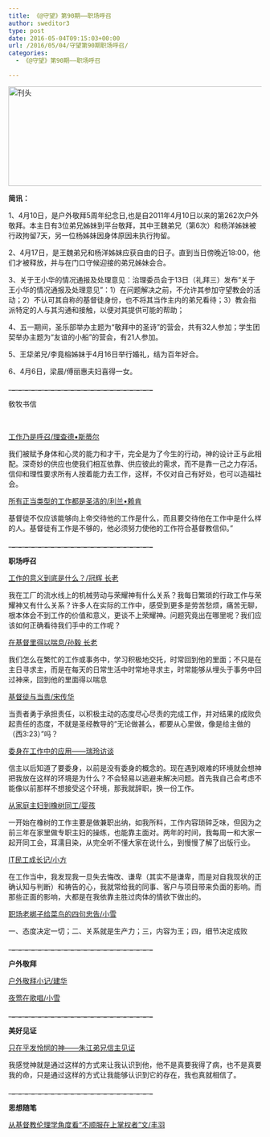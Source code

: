 ```yaml
---
title: 《@守望》第90期——职场呼召
author: sweditor3
type: post
date: 2016-05-04T09:15:03+00:00
url: /2016/05/04/守望第90期职场呼召/
categories:
  - 《@守望》第90期——职场呼召

---
```


<img alt="刊头" class="aligncenter size-full wp-image-13812" height="198" src="http://t5.shwchurch.org/wp-content/uploads/2016/05/刊头.png" width="886" srcset="http://t5.shwchurch.org/wp-content/uploads/2016/05/刊头.png 886w, http://t5.shwchurch.org/wp-content/uploads/2016/05/刊头-400x89.png 400w, http://t5.shwchurch.org/wp-content/uploads/2016/05/刊头-600x134.png 600w, http://t5.shwchurch.org/wp-content/uploads/2016/05/刊头-768x172.png 768w, http://t5.shwchurch.org/wp-content/uploads/2016/05/刊头-500x112.png 500w" sizes="(max-width: 886px) 100vw, 886px" /> 

**简讯：** 

1、4月10日，是户外敬拜5周年纪念日,也是自2011年4月10日以来的第262次户外敬拜。本主日有3位弟兄姊妹到平台敬拜，其中王魏弟兄（第6次）和杨洋姊妹被行政拘留7天，另一位杨姊妹因身体原因未执行拘留。 

2、4月17日，是王魏弟兄和杨洋姊妹应获自由的日子。直到当日傍晚近18:00，他们才被释放，并与在门口守候迎接的弟兄姊妹会合。 

3、关于王小华的情况通报及处理意见：治理委员会于13日（礼拜三）发布&ldquo;关于王小华的情况通报及处理意见&rdquo;：1）在问题解决之前，不允许其参加守望教会的活动；2）不认可其自称的基督徒身份，也不将其当作主内的弟兄看待；3）教会指派特定的人与其沟通和接触，以便对其提供可能的帮助； 

4、五一期间，圣乐部举办主题为&ldquo;敬拜中的圣诗&rdquo;的营会，共有32人参加；学生团契举办主题为&ldquo;友谊的小船&rdquo;的营会，有21人参加。 

5、王牮弟兄/李竟榕姊妹于4月16日举行婚礼，结为百年好合。&nbsp; 

6、4月6日，梁晨/傅丽惠夫妇喜得一女。 

\___\___\___\___\___\___\___\___\___\___\___\___\___\___\___\___\___\___\___\___\___\___\___\___\___\___\___\___\___\___\___\___\___\___\___\___\___\___\___\___\___\___\___\___​ 

敎牧书信
	  
&nbsp;
	  
[工作乃是呼召/理查德&bull;斯蒂尔][1] 

我们被赋予身体和心灵的能力和才干，完全是为了今生的行动，神的设计正与此相配。深奇妙的供应也使我们相互依靠、供应彼此的需求，而不是靠一己之力存活。信仰和理性要求所有人按着能力去工作，这样，不仅对自己有好处，也可以造福社会。 

[所有正当类型的工作都是圣洁的/利兰&bull;赖肯][2] 

基督徒不仅应该能够向上帝交待他的工作是什么，而且要交待他在工作中是什么样的人。基督徒有工作是不够的，他必须努力使他的工作符合基督教信仰。&rdquo; 

\___\___\___\___\___\___\___\___\___\___\___\___\___\___\___\___\___\___\___\___\___\___\___\___\___\___\___\___\___\___\___\___\___\___\___\___\___\___\___\___\___\___\___\___​ 

**职场呼召** 

[工作的意义到底是什么？/冠辉 长老][3] 

我在工厂的流水线上的机械劳动与荣耀神有什么关系？我每日繁琐的行政工作与荣耀神又有什么关系？许多人在实际的工作中，感受到更多是劳苦愁烦，痛苦无聊，根本体会不到工作的价值和意义，更谈不上荣耀神。问题究竟出在哪里呢？我们应该如何正确看待我们手中的工作呢？ 

[在基督里得以喘息/孙毅 长老][4] 

我们怎么在繁忙的工作或事务中，学习积极地交托，时常回到他的里面；不只是在主日寻求主，而是在每天的日常生活中时常地寻求主，时常能够从埋头于事务中回过神来，回到他的里面得以喘息 

[基督徒与当责/宋传华][5] 

当责者勇于承担责任，以积极主动的态度尽心尽责的完成工作，并对结果的成败负起责任的态度，不就是圣经教导的&ldquo;无论做甚么，都要从心里做，像是给主做的（西3:23）&rdquo;吗？ 

[委身在工作中的应用&mdash;&mdash;瑞玲访谈][6] 

信主以后知道了要委身，以前是没有委身的概念的。现在遇到艰难的环境就会想神把我放在这样的环境是为什么？不会轻易以逃避来解决问题。首先我自己会考虑不能像以前那样不想接受这个环境，那我就辞职，换一份工作。 

[从家庭主妇到橡树同工/婴孩][7] 

一开始在橡树的工作主要是做兼职出纳，如我所料，工作内容琐碎乏味，但因为之前三年在家里做专职主妇的操练，也能靠主面对。两年的时间，我每周一和大家一起开同工会，耳濡目染，从完全听不懂大家在说什么，到慢慢了解了出版行业。 

[IT民工成长记/小方][8] 

在工作当中，我发现我一旦失去悔改、谦卑（其实不是谦卑，而是对自我现状的正确认知与判断）和祷告的心，我就常给我的同事、客户与项目带来负面的影响。而那些正面的影响，大都是在我依靠主胜过肉体的情欲下做出的。 

[职场老梆子给菜鸟的四句忠告/小雪][9] 

一、态度决定一切；二、关系就是生产力；三，内容为王；四，细节决定成败 

\___\___\___\___\___\___\___\___\___\___\___\___\___\___\___\___\___\___\___\___\___\___\___\___\___\___\___\___\___\___\___\___\___\___\___\___\___\___\___\___\___\___\___\___
	  
**户外敬拜** 

[户外敬拜小记/建华][10]
	  
[夜莺在歌唱/小雪][11] 

\___\___\___\___\___\___\___\___\___\___\___\___\___\___\___\___\___\___\___\___\___\___\___\___\___\___\___\___\___\___\___\___\___\___\___\___\___\___\___\___\___\___\___\___​ 

**美好见证** 

[只在乎发怜悯的神&mdash;&mdash;朱江弟兄信主见证][12] 

我感觉神就是通过这样的方式来让我认识到他，他不是真要我得了病，也不是真要我的命，只是通过这样的方式让我能够认识到它的存在，我也真就相信了。 

\___\___\___\___\___\___\___\___\___\___\___\___\___\___\___\___\___\___\___\___\___\___\___\___\___\___\___\___\___\___\___\___\___\___\___\___\___\___\___\___\___\___\___\___​ 

**思想随笔** 

[从基督教伦理学角度看&ldquo;不顺服在上掌权者&rdquo;文/丰羽][13]

 [1]: /2016/05/04/工作乃是呼召/
 [2]: /2016/05/04/所有正当类型的工作都是圣洁的/
 [3]: /2016/05/04/游冠辉谈工作的意义/
 [4]: /2016/05/04/在基督里得以喘息/
 [5]: /2016/05/04/基督徒与当责/
 [6]: /2016/05/04/委身在工作中的应用瑞玲访谈/
 [7]: /2016/05/04/从家庭主妇到橡树同工/
 [8]: /2016/05/04/it民工成长记/
 [9]: /2016/05/04/职场老梆子给菜鸟的四句忠告/
 [10]: /2016/05/04/户外敬拜小记/
 [11]: /2016/05/04/夜莺在歌唱/
 [12]: /2016/05/04/只在乎发怜悯的神朱江弟兄信主见证/
 [13]: /2016/05/04/从基督教伦理学角度看不顺服在上掌权者/